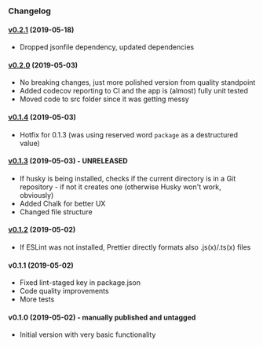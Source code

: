### Changelog

#### [v0.2.1](https://github.com/paolostyle/autoslap/compare/v0.2.0...v0.2.1) (2019-05-18)

- Dropped jsonfile dependency, updated dependencies

#### [v0.2.0](https://github.com/paolostyle/autoslap/compare/v0.1.4...v0.2.0) (2019-05-03)

- No breaking changes, just more polished version from quality standpoint
- Added codecov reporting to CI and the app is (almost) fully unit tested
- Moved code to src folder since it was getting messy

#### [v0.1.4](https://github.com/paolostyle/autoslap/compare/v0.1.3...v0.1.4) (2019-05-03)

- Hotfix for 0.1.3 (was using reserved word `package` as a destructured value)

#### [v0.1.3](https://github.com/paolostyle/autoslap/compare/v0.1.2...v0.1.3) (2019-05-03) - UNRELEASED

- If husky is being installed, checks if the current directory is in a Git repository - if not it creates one (otherwise Husky won't work, obviously)
- Added Chalk for better UX
- Changed file structure

#### [v0.1.2](https://github.com/paolostyle/autoslap/compare/v0.1.1...v0.1.2) (2019-05-02)

- If ESLint was not installed, Prettier directly formats also .js(x)/.ts(x) files

#### v0.1.1 (2019-05-02)

- Fixed lint-staged key in package.json
- Code quality improvements
- More tests

#### v0.1.0 (2019-05-02) - manually published and untagged

- Initial version with very basic functionality
